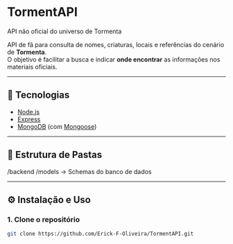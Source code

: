 # TormentAPI
API não oficial do universo de Tormenta 

API de fã para consulta de nomes, criaturas, locais e referências do cenário de **Tormenta**.  
O objetivo é facilitar a busca e indicar **onde encontrar** as informações nos materiais oficiais.

---

## 🚀 Tecnologias
- [Node.js](https://nodejs.org/)
- [Express](https://expressjs.com/)
- [MongoDB](https://www.mongodb.com/) (com [Mongoose](https://mongoosejs.com/))

---

## 📂 Estrutura de Pastas
/backend
/models -> Schemas do banco de dados

   

   
---

## ⚙️ Instalação e Uso

### 1. Clone o repositório
```bash
git clone https://github.com/Erick-F-Oliveira/TormentAPI.git
```
